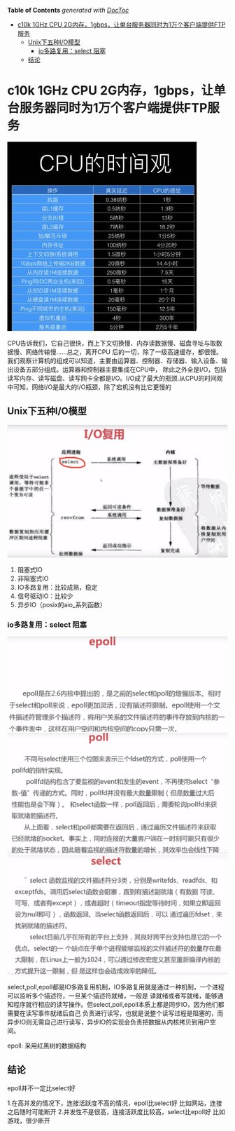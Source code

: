 <!-- START doctoc generated TOC please keep comment here to allow auto update -->
<!-- DON'T EDIT THIS SECTION, INSTEAD RE-RUN doctoc TO UPDATE -->
**Table of Contents**  *generated with [DocToc](https://github.com/thlorenz/doctoc)*

- [c10k 1GHz CPU 2G内存，1gbps，让单台服务器同时为1万个客户端提供FTP服务](#c10k-1ghz-cpu-2g%E5%86%85%E5%AD%981gbps%E8%AE%A9%E5%8D%95%E5%8F%B0%E6%9C%8D%E5%8A%A1%E5%99%A8%E5%90%8C%E6%97%B6%E4%B8%BA1%E4%B8%87%E4%B8%AA%E5%AE%A2%E6%88%B7%E7%AB%AF%E6%8F%90%E4%BE%9Bftp%E6%9C%8D%E5%8A%A1)
  - [Unix下五种I/O模型](#unix%E4%B8%8B%E4%BA%94%E7%A7%8Dio%E6%A8%A1%E5%9E%8B)
    - [io多路复用：select 阻塞](#io%E5%A4%9A%E8%B7%AF%E5%A4%8D%E7%94%A8select-%E9%98%BB%E5%A1%9E)
  - [结论](#%E7%BB%93%E8%AE%BA)

<!-- END doctoc generated TOC please keep comment here to allow auto update -->

# c10k 1GHz CPU 2G内存，1gbps，让单台服务器同时为1万个客户端提供FTP服务

![](../../.assets/img/CPU_opinion_about_time.png)


CPU告诉我们，它自己很快，而上下文切换慢、内存读数据慢、磁盘寻址与取数据慢、网络传输慢……总之，离开CPU 后的一切，除了一级高速缓存，都很慢。
我们观察计算机的组成可以知道，主要由运算器、控制器、存储器、输入设备、输出设备五部分组成。运算器和控制器主要集成在CPU中，
除此之外全是I/O，包括读写内存、读写磁盘、读写网卡全都是I/O。I/O成了最大的瓶颈.从CPU的时间观中可知，网络I/O是最大的I/O瓶颈，除了宕机没有比它更慢的

## Unix下五种I/O模型
![](../IO_select.jpg)
1. 阻塞式IO
2. 非阻塞式IO
3. IO多路复用：比较成熟，稳定
4. 信号驱动IO：比较少
5. 异步IO（posix的aio_系列函数）


### io多路复用：select 阻塞
![](../epoll_desc.jpg)
![](../poll_desc.jpg)
![](../select_des.jpg)

select,poll,epoll都是IO多路复用机制，IO多路复用就是通过一种机制，一个进程可以监听多个描述符，一旦某个描述符就绪，一般是
读就绪或者写就绪，能够通知程序就行相应的读写操作。但select,poll,epoll本质上都是同步IO，因为他们都需要在读写事件就绪后自己
负责进行读写，也就是说整个读写过程是阻塞的，而异步IO则无需自己进行读写，异步IO的实现会负责把数据从内核拷贝到用户空间。

epoll: 采用红黑树的数据结构


## 结论

epoll并不一定比select好

1.在高并发的情况下，连接活跃度不高的情况，epoll比select好     比如网站，连接之后随时可能断开
2.并发性不是很高，连接活跃度比较高，select比epoll好        比如游戏，很少断开

